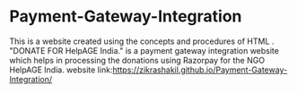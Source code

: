 # Payment-Gateway-Integration
This is a website created using the concepts and procedures of HTML . "DONATE FOR HelpAGE India." is a payment gateway integration website which helps in processing the donations using Razorpay for the NGO HelpAGE India.
website link:https://zikrashakil.github.io/Payment-Gateway-Integration/ 

